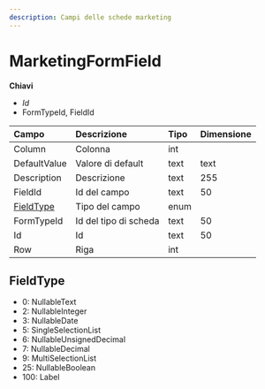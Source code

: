 ```yaml
---
description: Campi delle schede marketing
---
```


# MarketingFormField

**Chiavi**

* _Id_
* FormTypeId, FieldId

| Campo | Descrizione | Tipo | Dimensione |
| :--- | :--- | :--- | :--- |
| Column | Colonna | int |  |
| DefaultValue | Valore di default | text | text |
| Description | Descrizione | text | 255 |
| FieldId | Id del campo | text | 50 |
| [FieldType](marketingformfield.md#fieldtype) | Tipo del campo | enum |  |
| FormTypeId | Id del tipo di scheda | text | 50 |
| Id | Id | text | 50 |
| Row | Riga | int |  |

## FieldType

* 0: NullableText
* 2: NullableInteger
* 3: NullableDate
* 5: SingleSelectionList
* 6: NullableUnsignedDecimal
* 7: NullableDecimal
* 9: MultiSelectionList
* 25: NullableBoolean
* 100: Label


